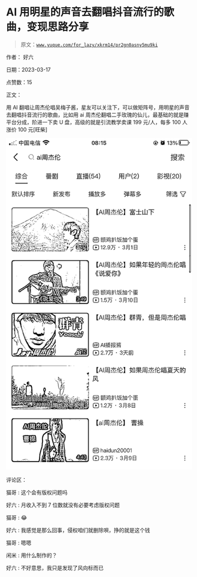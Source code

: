 # AI 用明星的声音去翻唱抖音流行的歌曲，变现思路分享

> 原文：[`www.yuque.com/for_lazy/xkrm14/pr2gn0asny5mu9ki`](https://www.yuque.com/for_lazy/xkrm14/pr2gn0asny5mu9ki)

作者： 好六

日期：2023-03-17

点赞数：15

正文：

用 AI 翻唱让周杰伦唱吴梅子酱，星友可以关注下，可以做矩阵号，用明星的声音去翻唱抖音流行的歌曲，比如用 ai 周杰伦翻唱二手玫瑰的仙儿，最基础的就是赚平台分成，阶进一下卖 U 盘，高级的就是引流教学卖课 199 元/人，每多 100 人涨价 100 元[旺柴]

![](img/cd41626ddfe8d33365c4942a9aa20af8.png)  

评论区：

猫哥 : 这个会有版权问题吗

好六 : 月收入不到 7 位数就没有必要考虑版权问题

猫哥 : 😂

好六 : 我感觉是那么回事，侵权咱们就删除唄，挣的就是这个钱

猫哥 : 嗯嗯

闲米 : 用什么制作的？

好六 : 不好意思，我只是发现了风向标而已



